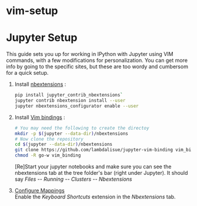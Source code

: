 # vim-setup





# Jupyter Setup

This guide sets you up for working in IPython with Jupyter using VIM commands, with a few modifications for personalization.  You can get more info by going to the specific sites, but these are too wordy and cumbersom for a quick setup.

<ol>
<li> Install <a href=https://github.com/ipython-contrib/jupyter_contrib_nbextensions#installation>nbextensions</a> :</li>

```bash  
pip install jupyter_contrib_nbextensions`        
jupyter contrib nbextension install --user
jupyter nbextensions_configurator enable --user
```

<li> Install <a href=https://github.com/lambdalisue/jupyter-vim-binding/wiki/Installation>Vim bindings</a> :</li>
  
```bash
# You may need the following to create the directoy
mkdir -p $(jupyter --data-dir)/nbextensions
# Now clone the repository
cd $(jupyter --data-dir)/nbextensions
git clone https://github.com/lambdalisue/jupyter-vim-binding vim_binding
chmod -R go-w vim_binding
```
[Re]Start your jupyter notebooks and make sure you can see the nbextensions tab at the tree folder's bar (right under Jupyter).  It should say <i>Files -- Running -- Clusters -- Nbextensions</i>

<li> <a href=https://github.com/lambdalisue/jupyter-vim-binding#customization>Configure Mappings</a> </li>
Enable the <i> Keyboard Shortcuts </i> extension in the <i>Nbextensions</i> tab.

</ol>
